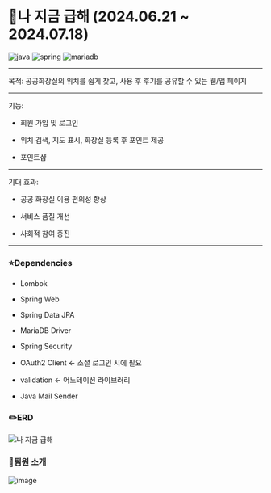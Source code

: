 # 🚀나 지금 급해 (2024.06.21 ~ 2024.07.18)


![java](https://github.com/user-attachments/assets/cc6e5f5d-80c8-4595-ab8b-2401a2380f5e)
![spring](https://github.com/user-attachments/assets/98535fb8-4829-4c7c-a8cb-e28024fda429)
![mariadb](https://github.com/user-attachments/assets/394c5eab-9584-4398-bc76-1e970cd6fb90)

***
목적: 공공화장실의 위치를 쉽게 찾고, 사용 후 후기를 공유할 수 있는 웹/앱 페이지
***
기능: 
+ 회원 가입 및 로그인

+ 위치 검색, 지도 표시, 화장실 등록 후 포인트 제공

+ 포인트샵
***
기대 효과: 
+ 공공 화장실 이용 편의성 향상

+ 서비스 품질 개선

+ 사회적 참여 증진
***


### ⭐Dependencies
+ Lombok

+ Spring Web

+ Spring Data JPA

+ MariaDB Driver

+ Spring Security

+ OAuth2 Client <- 소셜 로그인 시에 필요

+ validation <- 어노테이션 라이브러리

+ Java Mail Sender


### ✏️ERD
![나 지금 급해](https://github.com/user-attachments/assets/92e05a66-9944-46de-811a-75acbb5bfad9)


### 🌈팀원 소개
![image](https://github.com/user-attachments/assets/ed38148a-43f5-46a0-b29e-8ffc9a1783d1)

